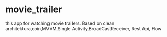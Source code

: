 # movie_trailer
this app for watching movie trailers.
Based on clean architektura,coin,MVVM,Single Activity,BroadCastReceiver, Rest Api, Flow

